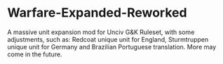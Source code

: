 # Warfare-Expanded-Reworked
A massive unit expansion mod for Unciv G&amp;K Ruleset,
with some adjustments, such as: 
 Redcoat unique unit for England, 
 Sturmtruppen unique unit for Germany and 
 Brazilian Portuguese translation. 
 More may come in the future.

